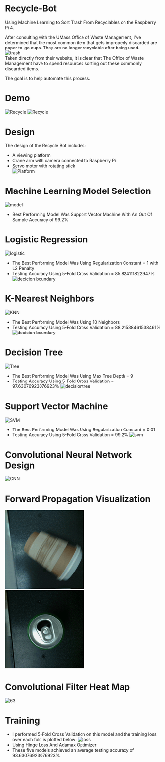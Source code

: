 # Recycle-Bot
Using Machine Learning to Sort Trash From Recyclables on the Raspberry Pi 4. <br/>

After consulting with the UMass Office of Waste Management, I've determined that the most common item that gets improperly discarded are paper to-go cups. They are no longer recyclable after being used. <br/>
![trash](https://i.imgur.com/kAUAi2h.png) <br/>
Taken directly from their website, it is clear that The Office of Waste Management have to spend resources sorting out these commonly discarded items. <br/>

The goal is to help automate this process.

# Demo
![Recycle](https://github.com/vee-upatising/Recycle-AI/blob/master/Trash.gif)
![Recycle](https://github.com/vee-upatising/Recycle-AI/blob/master/Recycle.gif)
<br/>

# Design
The design of the Recycle Bot includes:<br/>
* A viewing platform
* Crane arm with camera connected to Raspberry Pi
* Servo motor with rotating stick<br/>
![Platform](https://i.imgur.com/4Z5y41F.jpg)

# Machine Learning Model Selection
![model](https://i.imgur.com/Wawknjg.png)<br/>
* Best Performing Model Was Support Vector Machine With An Out Of Sample Accuracy of 99.2%

# Logistic Regression
![logistic](https://i.imgur.com/xrvqndp.png)<br/>
* The Best Performing Model Was Using Regularization Constant = 1 with L2 Penalty<br/>
* Testing Accuracy Using 5-Fold Cross Validation = 85.824111822947%<br/>
![decicion boundary](https://i.imgur.com/AB6UsMw.png)

# K-Nearest Neighbors
![KNN](https://i.imgur.com/D6Faroe.png)<br/>
* The Best Performing Model Was Using 10 Neighbors <br/>
* Testing Accuracy Using 5-Fold Cross Validation = 88.21538461538461% <br/>
![decicion boundary](https://i.imgur.com/5vPYfCr.png)

# Decision Tree
![Tree](https://i.imgur.com/YyWqpTD.png)<br/>
* The Best Performing Model Was Using Max Tree Depth = 9<br/>
* Testing Accuracy Using 5-Fold Cross Validation = 97.63076923076923%
![decisiontree](https://i.imgur.com/VdcZ5MI.png)

# Support Vector Machine
![SVM](https://i.imgur.com/fJCgv1U.png)<br/>
* The Best Performing Model Was Using Regularization Constant = 0.01<br/>
* Testing Accuracy Using 5-Fold Cross Validation = 99.2%
![svm](https://i.imgur.com/sU8CgSl.png)

# Convolutional Neural Network Design
![CNN](https://i.imgur.com/mQnUptP.png)

# Forward Propagation Visualization
![Forward Prop](https://raw.githubusercontent.com/vee-upatising/Recycle-Bot/master/44.gif)
![Forward Prop 2](https://raw.githubusercontent.com/vee-upatising/Recycle-Bot/master/63.gif)

# Convolutional Filter Heat Map
![63](https://i.imgur.com/0JTGrmm.png)

# Training
* I performed 5-Fold Cross Validation on this model and the training loss over each fold is plotted below:
![loss](https://i.imgur.com/yIeSl8e.jpg)<br/>
* Using Hinge Loss And Adamax Optimizer
* These five models achieved an average testing accuracy of 93.63076923076923%
